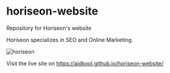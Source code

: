 # horiseon-website
Repository for Horiseon's website

Horiseon specializes in SEO and Online Marketing.

![horiseon](https://user-images.githubusercontent.com/73796715/137777849-29a10204-d076-47a2-af4d-5d6fc5104c07.png)

Visit the live site on https://aidkool.github.io/horiseon-website/
